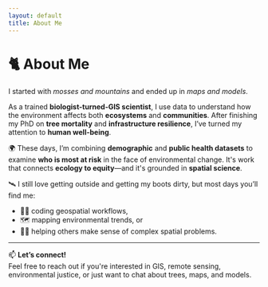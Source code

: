 ```yaml
---
layout: default
title: About Me
---
```


# 🐈 About Me

I started with *mosses and mountains* and ended up in *maps and models*.

As a trained **biologist-turned-GIS scientist**, I use data to understand how the environment affects both **ecosystems** and **communities**. After finishing my PhD on **tree mortality** and **infrastructure resilience**, I’ve turned my attention to **human well-being**.

🌍 These days, I’m combining **demographic** and **public health datasets** to examine **who is most at risk** in the face of environmental change. It's work that connects **ecology to equity**—and it's grounded in **spatial science**.

🛰️ I still love getting outside and getting my boots dirty, but most days you’ll find me:
- 🧑‍💻 coding geospatial workflows,
- 🗺️ mapping environmental trends, or
- 👩‍🏫 helping others make sense of complex spatial problems.

---

📫 **Let’s connect!**  
Feel free to reach out if you're interested in GIS, remote sensing, environmental justice, or just want to chat about trees, maps, and models.
